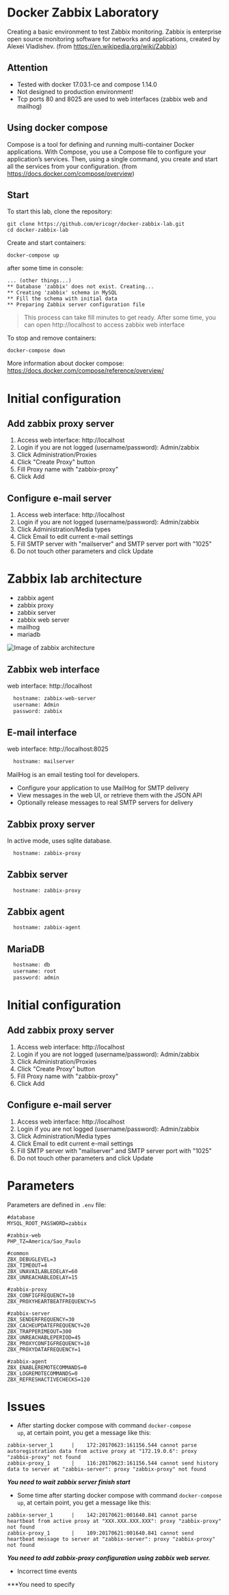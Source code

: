 # Docker Zabbix Laboratory
 Creating a basic environment to test Zabbix monitoring. Zabbix is enterprise open source monitoring software for networks and applications, created by Alexei Vladishev. (from https://en.wikipedia.org/wiki/Zabbix)

## Attention
 * Tested with docker 17.03.1-ce and compose 1.14.0
 * Not designed to production environment!
 * Tcp ports 80 and 8025 are used to web interfaces (zabbix web and mailhog)

## Using docker compose
 Compose is a tool for defining and running multi-container Docker applications. With Compose, you use a Compose file to configure your application’s services. Then, using a single command, you create and start all the services from your configuration. (from https://docs.docker.com/compose/overview)

## Start

To start this lab, clone the repository:

```shell
git clone https://github.com/ericogr/docker-zabbix-lab.git
cd docker-zabbix-lab
```

Create and start containers:

```shell
docker-compose up
```
after some time in console:

```shell
... (other things...)
** Database 'zabbix' does not exist. Creating...
** Creating 'zabbix' schema in MySQL
** Fill the schema with initial data
** Preparing Zabbix server configuration file
```

>This process can take fill minutes to get ready. After some time, you can open http://localhost to access zabbix web interface

To stop and remove containers:
```shell
docker-compose down
```
More information about docker compose: https://docs.docker.com/compose/reference/overview/

# Initial configuration

## Add zabbix proxy server
 1. Access web interface: http://localhost
 2. Login if you are not logged (username/password): Admin/zabbix
 3. Click Administration/Proxies
 4. Click "Create Proxy" button
 5. Fill Proxy name with "zabbix-proxy"
 6. Click Add

## Configure e-mail server
 1. Access web interface: http://localhost
 2. Login if you are not logged (username/password): Admin/zabbix
 3. Click Administration/Media types
 4. Click Email to edit current e-mail settings
 5. Fill SMTP server with "mailserver" and SMTP server port with "1025"
 6. Do not touch other parameters and click Update

# Zabbix lab architecture

* zabbix agent
* zabbix proxy
* zabbix server
* zabbix web server
* mailhog
* mariadb

![Image of zabbix architecture](https://raw.githubusercontent.com/ericogr/docker-zabbix-lab/master/zabbix_architecture.png "Image of zabbix architecture")

## Zabbix web interface

web interface: http://localhost

``` html
  hostname: zabbix-web-server
  username: Admin
  password: zabbix
```

## E-mail interface

web interface: http://localhost:8025

``` html
  hostname: mailserver
```

 MailHog is an email testing tool for developers.
 * Configure your application to use MailHog for SMTP delivery
 * View messages in the web UI, or retrieve them with the JSON API
 * Optionally release messages to real SMTP servers for delivery

## Zabbix proxy server

In active mode, uses sqlite database.

``` html
  hostname: zabbix-proxy
```

## Zabbix server

``` html
  hostname: zabbix-proxy
```

## Zabbix agent

``` html
  hostname: zabbix-agent
```

## MariaDB

``` html
  hostname: db
  username: root
  password: admin
```

# Initial configuration

## Add zabbix proxy server
 1. Access web interface: http://localhost
 2. Login if you are not logged (username/password): Admin/zabbix
 3. Click Administration/Proxies
 4. Click "Create Proxy" button
 5. Fill Proxy name with "zabbix-proxy"
 6. Click Add

## Configure e-mail server
 1. Access web interface: http://localhost
 2. Login if you are not logged (username/password): Admin/zabbix
 3. Click Administration/Media types
 4. Click Email to edit current e-mail settings
 5. Fill SMTP server with "mailserver" and SMTP server port with "1025"
 6. Do not touch other parameters and click Update

# Parameters

Parameters are defined in <code>.env</code> file:

```shell
#database
MYSQL_ROOT_PASSWORD=zabbix

#zabbix-web
PHP_TZ=America/Sao_Paulo

#common
ZBX_DEBUGLEVEL=3
ZBX_TIMEOUT=4
ZBX_UNAVAILABLEDELAY=60
ZBX_UNREACHABLEDELAY=15

#zabbix-proxy
ZBX_CONFIGFREQUENCY=10
ZBX_PROXYHEARTBEATFREQUENCY=5

#zabbix-server
ZBX_SENDERFREQUENCY=30
ZBX_CACHEUPDATEFREQUENCY=20
ZBX_TRAPPERIMEOUT=300
ZBX_UNREACHABLEPERIOD=45
ZBX_PROXYCONFIGFREQUENCY=10
ZBX_PROXYDATAFREQUENCY=1

#zabbix-agent
ZBX_ENABLEREMOTECOMMANDS=0
ZBX_LOGREMOTECOMMANDS=0
ZBX_REFRESHACTIVECHECKS=120
```

# Issues

* After starting docker compose with command <code>docker-compose up</code>, at certain point, you get a message like this:

``` shell
zabbix-server_1      |    172:20170623:161156.544 cannot parse autoregistration data from active proxy at "172.19.0.6": proxy "zabbix-proxy" not found
zabbix-proxy_1       |    116:20170623:161156.544 cannot send history data to server at "zabbix-server": proxy "zabbix-proxy" not found
```

***You need to wait zabbix server finish start***

* Some time after starting docker compose with command <code>docker-compose up</code>, at certain point, you get a message like this:

``` shell
zabbix-server_1      |    142:20170621:001640.841 cannot parse heartbeat from active proxy at "XXX.XXX.XXX.XXX": proxy "zabbix-proxy" not found
zabbix-proxy_1       |    109:20170621:001640.841 cannot send heartbeat message to server at "zabbix-server": proxy "zabbix-proxy" not found
```

***You need to add zabbix-proxy configuration using zabbix web server.***

* Incorrect time events

***You need to specify
